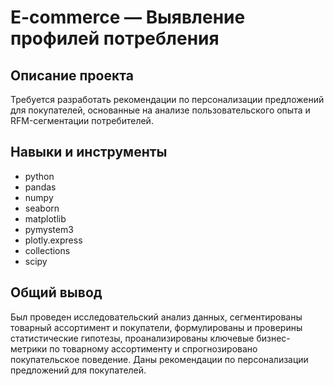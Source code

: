 # E-commerce — Выявление профилей потребления
## Описание проекта
Требуется разработать рекомендации по персонализации предложений для покупателей, основанные на анализе пользовательского опыта и RFM-сегментации потребителей.
## Навыки и инструменты
* python
* pandas
* numpy
* seaborn
* matplotlib
* pymystem3
* plotly.express
* collections
* scipy
## Общий вывод
Был проведен исследовательский анализ данных, сегментированы товарный ассортимент и покупатели, формулированы и проверины статистические гипотезы, проанализированы ключевые бизнес-метрики по товарному ассортименту и спрогнозировано покупательское поведение. Даны рекомендации по персонализации предложений для покупателей.
